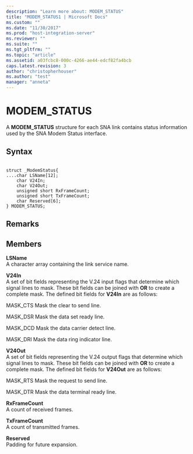```yaml
---
description: "Learn more about: MODEM_STATUS"
title: "MODEM_STATUS1 | Microsoft Docs"
ms.custom: ""
ms.date: "11/30/2017"
ms.prod: "host-integration-server"
ms.reviewer: ""
ms.suite: ""
ms.tgt_pltfrm: ""
ms.topic: "article"
ms.assetid: a03fcbc8-000c-4266-ae44-edcf82fa4bcb
caps.latest.revision: 3
author: "christopherhouser"
ms.author: "test"
manager: "anneta"
---
```

# MODEM_STATUS
A **MODEM_STATUS** structure for each SNA link contains status information used by the SNA Modem Status interface.  
  
## Syntax  
  
```  
  
struct _ModemStatus{  
....char LSName[12];  
    char V24In;  
    char V24Out;  
    unsigned short RxFrameCount;  
    unsigned short TxFrameCount;  
    char Reserved[6];  
} MODEM_STATUS;  
```  
  
## Remarks  
  
## Members  
 **LSName**  
 A character array containing the link service name.  
  
 **V24In**  
 A set of bit fields representing the V.24 input flags that determine which signal lines to mask. These bit fields can be joined with **OR** to create a complete mask. The defined bit fields for **V24In** are as follows:  
  
 MASK_CTS  Mask the clear to send line.  
  
 MASK_DSR  Mask the data set ready line.  
  
 MASK_DCD  Mask the data carrier detect line.  
  
 MASK_DRI  Mask the data ring indicator line.  
  
 **V24Out**  
 A set of bit fields representing the V.24 output flags that determine which signal lines to mask. These bit fields can be joined with **OR** to create a complete mask. The defined bit fields for **V24Out** are as follows:  
  
 MASK_RTS  Mask the request to send line.  
  
 MASK_DTR  Mask the data terminal ready line.  
  
 **RxFrameCount**  
 A count of received frames.  
  
 **TxFrameCount**  
 A count of transmitted frames.  
  
 **Reserved**  
 Padding for future expansion.
